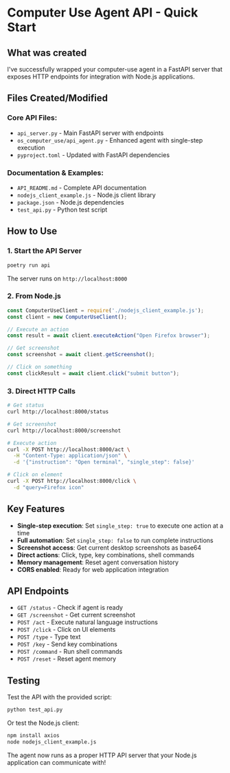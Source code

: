 # Computer Use Agent API - Quick Start

## What was created

I've successfully wrapped your computer-use agent in a FastAPI server that exposes HTTP endpoints for integration with Node.js applications.

## Files Created/Modified

### Core API Files:
- `api_server.py` - Main FastAPI server with endpoints
- `os_computer_use/api_agent.py` - Enhanced agent with single-step execution
- `pyproject.toml` - Updated with FastAPI dependencies

### Documentation & Examples:
- `API_README.md` - Complete API documentation
- `nodejs_client_example.js` - Node.js client library
- `package.json` - Node.js dependencies
- `test_api.py` - Python test script

## How to Use

### 1. Start the API Server

```bash
poetry run api
```

The server runs on `http://localhost:8000`

### 2. From Node.js

```javascript
const ComputerUseClient = require('./nodejs_client_example.js');
const client = new ComputerUseClient();

// Execute an action
const result = await client.executeAction("Open Firefox browser");

// Get screenshot  
const screenshot = await client.getScreenshot();

// Click on something
const clickResult = await client.click("submit button");
```

### 3. Direct HTTP Calls

```bash
# Get status
curl http://localhost:8000/status

# Get screenshot
curl http://localhost:8000/screenshot

# Execute action
curl -X POST http://localhost:8000/act \
  -H "Content-Type: application/json" \
  -d '{"instruction": "Open terminal", "single_step": false}'

# Click on element
curl -X POST http://localhost:8000/click \
  -d "query=Firefox icon"
```

## Key Features

- **Single-step execution**: Set `single_step: true` to execute one action at a time
- **Full automation**: Set `single_step: false` to run complete instructions
- **Screenshot access**: Get current desktop screenshots as base64
- **Direct actions**: Click, type, key combinations, shell commands
- **Memory management**: Reset agent conversation history
- **CORS enabled**: Ready for web application integration

## API Endpoints

- `GET /status` - Check if agent is ready
- `GET /screenshot` - Get current screenshot  
- `POST /act` - Execute natural language instructions
- `POST /click` - Click on UI elements
- `POST /type` - Type text
- `POST /key` - Send key combinations  
- `POST /command` - Run shell commands
- `POST /reset` - Reset agent memory

## Testing

Test the API with the provided script:

```bash
python test_api.py
```

Or test the Node.js client:

```bash
npm install axios
node nodejs_client_example.js
```

The agent now runs as a proper HTTP API server that your Node.js application can communicate with!
